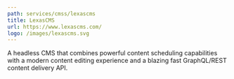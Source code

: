```yaml
---
path: services/cmss/lexascms
title: LexasCMS
url: https://www.lexascms.com/
logo: /images/lexascms.svg
---
```


A headless CMS that combines powerful content scheduling capabilities with a modern content editing experience and a blazing fast GraphQL/REST content delivery API.
